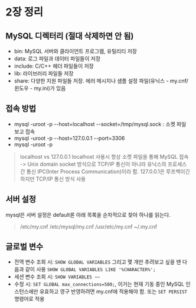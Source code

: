 # 2장 정리

## MySQL 디렉터리 (절대 삭제하면 안 됨)

- bin: MySQL 서버와 클라이언트 프로그램, 유틸리티 저장
- data: 로그 파일과 데이터 파일들이 저장
- include: C/C++ 헤더 파일들이 저장
- lib: 라이브러리 파일들 저장
- share: 다양한 지원 파일들 저장. 에러 메시지나 샘플 설정 파일(유닉스 - my.cnf/윈도우 - my.ini)가 있음

## 접속 방법

- mysql -uroot -p --host=localhost --socket=/tmp/mysql.sock : 소켓 파일 보고 접속
- mysql -uroot -p --host=127.0.0.1 --port=3306
- mysql -uroot -p

> localhost vs 127.0.0.1
> localhost 사용시 항상 소켓 파일을 통해 MySQL 접속 -> Unix domain socket 방식으로 TCP/IP 통신이 아니라 유닉스의 프로세스 간 통신
> IPC(Inter Process Communication)이라 함.
> 127.0.0.1은 루프백이긴 하지만 TCP/IP 통신 방식 사용

## 서버 설정

mysql은 서버 설정은 default론 아래 목록을 순차적으로 찾아 하나를 읽는다.

> /etc/my.cnf /etc/mysql/my.cnf /usr/etc/my.cnf ~/.my.cnf

## 글로벌 변수

- 전역 변수 조회 시: `SHOW GLOBAL VARIABLES` 그리고 몇 개만 추려보고 싶을 땐 다음과 같이 사용 `SHOW GLOBAL VARIABLES LIKE '%CHARACTER%';`
- 세션 변수 조회 시: `SHOW VARIABLES ~~`
- 수정 시: `SET GLOBAL max_connections=500;`, 이거는 현재 기동 중인 MySQL 인스턴스에만 유효하고 영구 반영하려면 my.cnf에 적용해야 함. 또는 `SET PERSIST` 명령어로 적용
